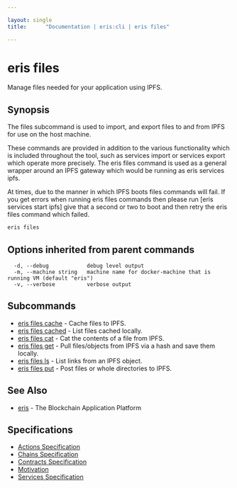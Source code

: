 ```yaml
---

layout: single
title:      "Documentation | eris:cli | eris files"

---
```


# eris files

Manage files needed for your application using IPFS.

## Synopsis

The files subcommand is used to import, and export
files to and from IPFS for use on the host machine.

These commands are provided in addition to the various
functionality which is included throughout the tool, such as
services import or services export which operate more
precisely. The eris files command is used as a general wrapper
around an IPFS gateway which would be running as eris services ipfs.

At times, due to the manner in which IPFS boots files commands
will fail. If you get errors when running eris files commands
then please run [eris services start ipfs] give that a second
or two to boot and then retry the eris files command which failed.

```bash
eris files
```

## Options inherited from parent commands

```
  -d, --debug            debug level output
  -m, --machine string   machine name for docker-machine that is running VM (default "eris")
  -v, --verbose          verbose output
```

## Subcommands

* [eris files cache](/docs/documentation/cli/0.11.4/eris_files_cache/)	 - Cache files to IPFS.
* [eris files cached](/docs/documentation/cli/0.11.4/eris_files_cached/)	 - List files cached locally.
* [eris files cat](/docs/documentation/cli/0.11.4/eris_files_cat/)	 - Cat the contents of a file from IPFS.
* [eris files get](/docs/documentation/cli/0.11.4/eris_files_get/)	 - Pull files/objects from IPFS via a hash and save them locally.
* [eris files ls](/docs/documentation/cli/0.11.4/eris_files_ls/)	 - List links from an IPFS object.
* [eris files put](/docs/documentation/cli/0.11.4/eris_files_put/)	 - Post files or whole directories to IPFS.

## See Also

* [eris](/docs/documentation/cli/0.11.4/eris/)	 - The Blockchain Application Platform

## Specifications

* [Actions Specification](/docs/documentation/cli/0.11.4/actions_specification/)
* [Chains Specification](/docs/documentation/cli/0.11.4/chains_specification/)
* [Contracts Specification](/docs/documentation/cli/0.11.4/contracts_specification/)
* [Motivation](/docs/documentation/cli/0.11.4/motivation/)
* [Services Specification](/docs/documentation/cli/0.11.4/services_specification/)

